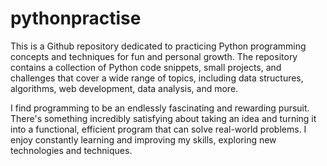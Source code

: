 # pythonpractise
This is a Github repository dedicated to practicing Python programming concepts and techniques for fun and personal growth. The repository contains a collection of Python code snippets, small projects, and challenges that cover a wide range of topics, including data structures, algorithms, web development, data analysis, and more.

I find programming to be an endlessly fascinating and rewarding pursuit. 
There's something incredibly satisfying about taking an idea and turning it into a functional, efficient program that can solve real-world problems. I enjoy constantly learning and improving my skills, exploring new technologies and techniques. 


